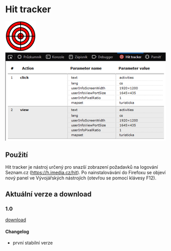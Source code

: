 # Hit tracker

![](https://raw.githubusercontent.com/Vylda/Hit-tracker/master/icons/logs-96.png)
![](https://raw.githubusercontent.com/Vylda/Hit-tracker/master/resources/screenshot.png)


## Použití

Hit tracker je nástroj určený pro snazší zobrazení požadavků na logování Seznam.cz (https://h.imedia.cz/hit). Po nainstalovávání do Firefoxu se objeví nový panel ve Vývojářských nástrojích (otevřou se pomocí klávesy F12).

## Aktuální verze a download

### 1.0
[download](https://raw.githubusercontent.com/Vylda/Hit-tracker/1.0/package/hit_tracker-1.0-fx.xpi)
#### Changelog
* první stabilní verze
